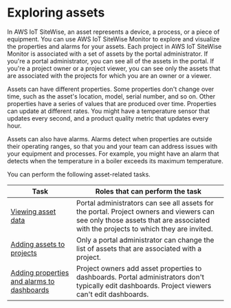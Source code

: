 # Exploring assets<a name="explore-assets"></a>

In AWS IoT SiteWise, an asset represents a device, a process, or a piece of equipment\. You can use AWS IoT SiteWise Monitor to explore and visualize the properties and alarms for your assets\. Each project in AWS IoT SiteWise Monitor is associated with a set of assets by the portal administrator\. If you're a portal administrator, you can see all of the assets in the portal\. If you're a project owner or a project viewer, you can see only the assets that are associated with the projects for which you are an owner or a viewer\.

Assets can have different properties\. Some properties don't change over time, such as the asset's location, model, serial number, and so on\. Other properties have a series of values that are produced over time\. Properties can update at different rates\. You might have a temperature sensor that updates every second, and a product quality metric that updates every hour\. 

Assets can also have alarms\. Alarms detect when properties are outside their operating ranges, so that you and your team can address issues with your equipment and processes\. For example, you might have an alarm that detects when the temperature in a boiler exceeds its maximum temperature\.

You can perform the following asset\-related tasks\.


| Task | Roles that can perform the task | 
| --- | --- | 
| [Viewing asset data](view-asset-data.md) | Portal administrators can see all assets for the portal\. Project owners and viewers can see only those assets that are associated with the projects to which they are invited\. | 
| [Adding assets to projects](add-assets-to-projects-ea.md) | Only a portal administrator can change the list of assets that are associated with a project\. | 
| [Adding properties and alarms to dashboards](add-assets-to-dashboards.md) | Project owners add asset properties to dashboards\. Portal administrators don't typically edit dashboards\. Project viewers can't edit dashboards\. | 